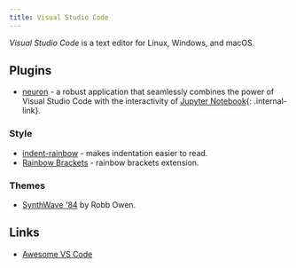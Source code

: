 ```yaml
---
title: Visual Studio Code
---
```


<dfn>Visual Studio Code</dfn> is a text editor for Linux, Windows, and macOS.

## Plugins

-   [neuron](https://github.com/lorenzo2897/vscode-ipe) - a robust application that seamlessly combines the power of Visual Studio Code with the interactivity of [Jupyter Notebook](https://github.com/myles/wiki/tree/f372daac5c55e94c0709618731da62eceb4e6a76/programming/jupyter-notebook){: .internal-link}.

### Style

-   [indent-rainbow](https://marketplace.visualstudio.com/items?itemName=oderwat.indent-rainbow) - makes indentation easier to read.
-   [Rainbow Brackets](https://marketplace.visualstudio.com/items?itemName=2gua.rainbow-brackets) - rainbow brackets extension.

### Themes

-   [SynthWave '84](https://github.com/robb0wen/synthwave-vscode) by Robb Owen.

## Links

-   [Awesome VS Code](https://github.com/viatsko/awesome-vscode)
